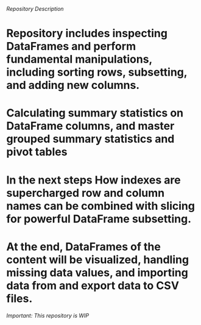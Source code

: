 *Repository Description*

# Repository includes inspecting DataFrames and perform fundamental manipulations, including sorting rows, subsetting, and adding new columns.
# Calculating summary statistics on DataFrame columns, and master grouped summary statistics and pivot tables
# In the next steps How indexes are supercharged row and column names can be combined with slicing for powerful DataFrame subsetting.
# At the end, DataFrames of the content will be visualized, handling missing data values, and importing data from and export data to CSV files.

*Important:*
_This repository is WIP_
